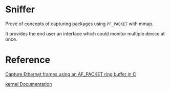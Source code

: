 # Sniffer

Prove of concepts of capturing packages using `PF_PACKET` with mmap.

It provides the end user an interface which could monitor multiple device at once.

# Reference

[Capture Ethernet frames using an AF_PACKET ring buffer in C](http://www.microhowto.info/howto/capture_ethernet_frames_using_an_af_packet_ring_buffer_in_c.html)

[kernel Documentation](https://android.googlesource.com/kernel/msm/+/refs/heads/android-msm-3.9-usb-and-mmc-hacks/Documentation/networking/packet_mmap.txt)

